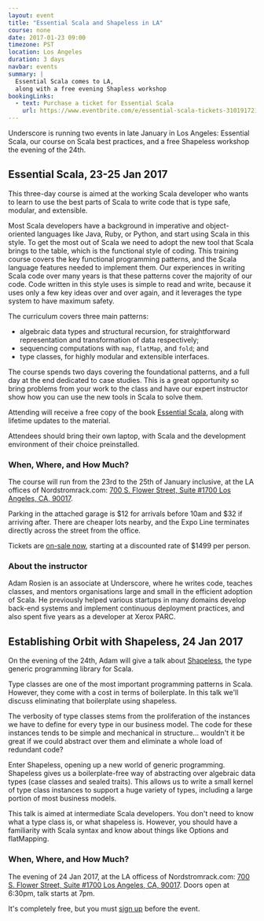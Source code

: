 ```yaml
---
layout: event
title: "Essential Scala and Shapeless in LA"
course: none
date: 2017-01-23 09:00
timezone: PST
location: Los Angeles
duration: 3 days
navbar: events
summary: |
  Essential Scala comes to LA,
  along with a free evening Shapless workshop
bookingLinks:
  - text: Purchase a ticket for Essential Scala
    url: https://www.eventbrite.com/e/essential-scala-tickets-31019172179
---
```


Underscore is running two events in late January in Los Angeles: Essential Scala, our course on Scala best practices, and a free Shapeless workshop the evening of the 24th.


## Essential Scala, 23-25 Jan 2017

This three-day course is aimed at the working Scala developer who wants to learn to use the best parts of Scala to write code that is type safe, modular, and extensible.

Most Scala developers have a background in imperative and object-oriented languages like Java, Ruby, or Python, and start using Scala in this style.
To get the most out of Scala we need to adopt the new tool that Scala brings to the table, which is the functional style of coding.
This training course covers the key functional programming patterns, and the Scala language features needed to implement them.
Our experiences in writing Scala code over many years is that these patterns cover the majority of our code.
Code written in this style uses is simple to read and write, because it uses only a few key ideas over and over again, and it leverages the type system to have maximum safety.

The curriculum covers three main patterns:
  - algebraic data types and structural recursion, for straightforward representation and transformation of data respectively;
  - sequencing computations with `map`, `flatMap`, and `fold`; and
  - type classes, for highly modular and extensible interfaces.

The course spends two days covering the foundational patterns, and a full day at the end dedicated to case studies. This is a great opportunity so bring problems from your work to the class and have our expert instructor show how you can use the new tools in Scala to solve them.

Attending will receive a free copy of the book [Essential Scala][essential-scala-book], along with lifetime updates to the material.

Attendees should bring their own laptop, with Scala and the development environment of their choice preinstalled.


### When, Where, and How Much?

The course will run from the 23rd to the 25th of January inclusive, at the LA offices of Nordstromrack.com: [700 S. Flower Street, Suite #1700 Los Angeles, CA, 90017][la-office].

Parking in the attached garage is $12 for arrivals before 10am and $32 if arriving after. There are cheaper lots nearby, and the Expo Line terminates directly across the street from the office.

Tickets are [on-sale now][eventbrite-essential-scala], starting at a discounted rate of $1499 per person.


### About the instructor

Adam Rosien is an associate at Underscore, where he writes code, teaches classes, and mentors organisations large and small in the efficient adoption of Scala. He previously helped various startups in many domains develop back-end systems and implement continuous deployment practices, and also spent five years as a developer at Xerox PARC.



## Establishing Orbit with Shapeless, 24 Jan 2017

On the evening of the 24th, Adam will give a talk about [Shapeless][shapeless], the type generic programming library for Scala.

Type classes are one of the most important programming patterns in Scala. However, they come with a cost in terms of boilerplate. In this talk we'll discuss eliminating that boilerplate using shapeless.

The verbosity of type classes stems from the proliferation of the instances we have to define for every type in our business model. The code for these instances tends to be simple and mechanical in structure... wouldn't it be great if we could abstract over them and eliminate a whole load of redundant code?

Enter Shapeless, opening up a new world of generic programming. Shapeless gives us a boilerplate-free way of abstracting over algebraic data types (case classes and sealed traits). This allows us to write a small kernel of type class instances to support a huge variety of types, including a large portion of most business models.

This talk is aimed at intermediate Scala developers. You don't need to know what a type class is, or what shapeless is. However, you should have a familiarity with Scala syntax and know about things like Options and flatMapping.


### When, Where, and How Much?

The evening of 24 Jan 2017, at the LA officess of Nordstromrack.com: [700 S. Flower Street, Suite #1700 Los Angeles, CA, 90017][la-office]. Doors open at 6:30pm, talk starts at 7pm.

It's completely free, but you must [sign up][shapeless-sign-up] before the event.

[la-office]: https://www.google.com/maps/place/700+S+Flower+St+%231700,+Los+Angeles,+CA+90017,+USA/@34.0482805,-118.2611318,17z/data=!3m1!4b1!4m5!3m4!1s0x80c2c7b6aee44e37:0x1e19794512737662!8m2!3d34.0482805!4d-118.2589431 
[essential-scala-book]: http://underscore.io/books/essential-scala/
[shapeless]: https://github.com/milessabin/shapeless
[eventbrite-essential-scala]: https://www.eventbrite.com/e/essential-scala-tickets-31019172179
[shapeless-sign-up]: https://www.eventbrite.com/e/establishing-orbit-with-shapeless-tickets-31068083474
